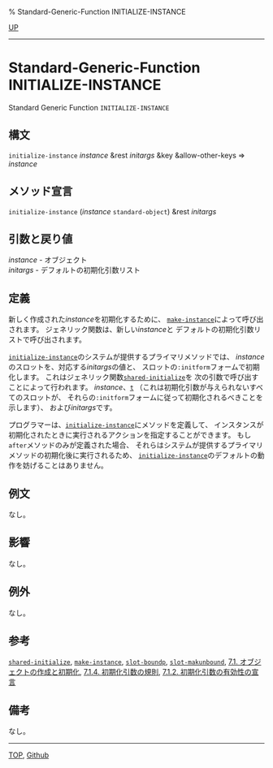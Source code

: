 % Standard-Generic-Function INITIALIZE-INSTANCE

[UP](7.7.html)  

---

# Standard-Generic-Function **INITIALIZE-INSTANCE**


Standard Generic Function `INITIALIZE-INSTANCE`


## 構文

`initialize-instance` *instance* &rest *initargs* &key &allow-other-keys => *instance*


## メソッド宣言

`initialize-instance` (*instance* `standard-object`) &rest *initargs*


## 引数と戻り値

*instance* - オブジェクト  
*initargs* - デフォルトの初期化引数リスト


## 定義

新しく作成された*instance*を初期化するために、
[`make-instance`](7.7.make-instance.html)によって呼び出されます。
ジェネリック関数は、新しい*instance*と
デフォルトの初期化引数リストで呼び出されます。

[`initialize-instance`](7.7.initialize-instance.html)のシステムが提供するプライマリメソッドでは、
*instance*のスロットを、対応する*initargs*の値と、
スロットの`:initform`フォームで初期化します。
これはジェネリック関数[`shared-initialize`](7.7.shared-initialize.html)を
次の引数で呼び出すことによって行われます。
*instance*、[`t`](5.3.t-variable.html)
（これは初期化引数が与えられないすべてのスロットが、
それらの`:initform`フォームに従って初期化されるべきことを示します）、
および*initargs*です。

プログラマーは、[`initialize-instance`](7.7.initialize-instance.html)にメソッドを定義して、
インスタンスが初期化されたときに実行されるアクションを指定することができます。
もし`after`メソッドのみが定義された場合、
それらはシステムが提供するプライマリメソッドの初期化後に実行されるため、
[`initialize-instance`](7.7.initialize-instance.html)のデフォルトの動作を妨げることはありません。


## 例文

なし。


## 影響

なし。


## 例外

なし。


## 参考

[`shared-initialize`](7.7.shared-initialize.html),
[`make-instance`](7.7.make-instance.html),
[`slot-boundp`](7.7.slot-boundp.html),
[`slot-makunbound`](7.7.slot-makunbound.html),
[7.1. オブジェクトの作成と初期化](7.1.html),
[7.1.4. 初期化引数の規則](7.1.4.html),
[7.1.2. 初期化引数の有効性の宣言](7.1.2.html)

## 備考

なし。


---
[TOP](index.html),  [Github](https://github.com/nptcl/npt-japanese)

